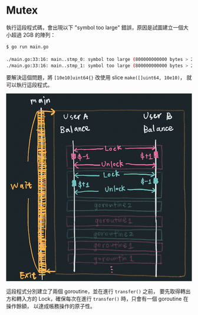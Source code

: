 # Mutex

執行這段程式碼，會出現以下 "symbol too large" 錯誤，原因是試圖建立一個大小超過 2GB 的陣列：

```bash
$ go run main.go

./main.go:33:16: main..stmp_0: symbol too large (800000000000 bytes > 2000000000 bytes)
./main.go:33:16: main..stmp_1: symbol too large (800000000000 bytes > 2000000000 bytes)
```

要解決這個問題，將 `[10e10]uint64{}` 改使用 slice `make([]uint64, 10e10)`，
就可以執行這段程式。

![mutex](mutex.png)

這段程式分別建立了兩個 goroutine，並在進行 `transfer()` 之前，
要先取得轉出方和轉入方的 Lock，確保每次在進行 `transfer()` 時，只會有一個 goroutine 在操作餘額，
以達成帳務操作的原子性。